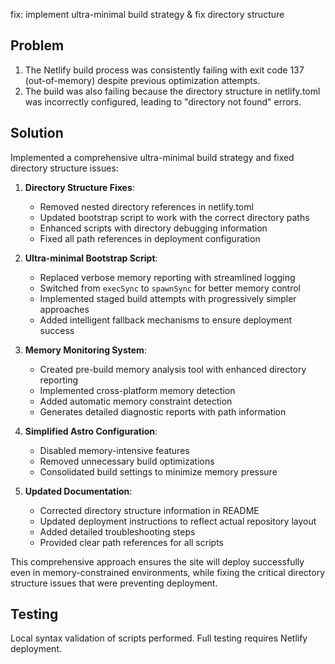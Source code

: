 fix: implement ultra-minimal build strategy & fix directory structure

## Problem
1. The Netlify build process was consistently failing with exit code 137 (out-of-memory)
   despite previous optimization attempts.
2. The build was also failing because the directory structure in netlify.toml was incorrectly
   configured, leading to "directory not found" errors.

## Solution
Implemented a comprehensive ultra-minimal build strategy and fixed directory structure issues:

1. **Directory Structure Fixes**:
   - Removed nested directory references in netlify.toml
   - Updated bootstrap script to work with the correct directory paths
   - Enhanced scripts with directory debugging information
   - Fixed all path references in deployment configuration

2. **Ultra-minimal Bootstrap Script**:
   - Replaced verbose memory reporting with streamlined logging
   - Switched from `execSync` to `spawnSync` for better memory control
   - Implemented staged build attempts with progressively simpler approaches
   - Added intelligent fallback mechanisms to ensure deployment success

3. **Memory Monitoring System**:
   - Created pre-build memory analysis tool with enhanced directory reporting
   - Implemented cross-platform memory detection
   - Added automatic memory constraint detection
   - Generates detailed diagnostic reports with path information

4. **Simplified Astro Configuration**:
   - Disabled memory-intensive features
   - Removed unnecessary build optimizations
   - Consolidated build settings to minimize memory pressure

5. **Updated Documentation**:
   - Corrected directory structure information in README
   - Updated deployment instructions to reflect actual repository layout
   - Added detailed troubleshooting steps
   - Provided clear path references for all scripts

This comprehensive approach ensures the site will deploy successfully even in memory-constrained
environments, while fixing the critical directory structure issues that were preventing deployment.

## Testing
Local syntax validation of scripts performed. Full testing requires Netlify deployment. 